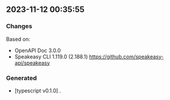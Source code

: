 

## 2023-11-12 00:35:55
### Changes
Based on:
- OpenAPI Doc 3.0.0 
- Speakeasy CLI 1.119.0 (2.188.1) https://github.com/speakeasy-api/speakeasy
### Generated
- [typescript v0.1.0] .
